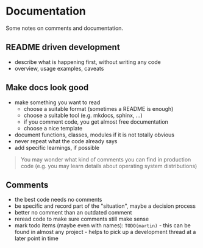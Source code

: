# Documentation

Some notes on comments and documentation.

## README driven development

* describe what is happening first, without writing any code
* overview, usage examples, caveats

## Make docs look good

* make something you want to read
    * choose a suitable format (sometimes a README is enough)
    * choose a suitable tool (e.g. mkdocs, sphinx, ...)
    * if you comment code, you get almost free documentation
    * choose a nice template
* document functions, classes, modules if it is not totally obvious
* never repeat what the code already says
* add specific learnings, if possible

> You may wonder what kind of comments you can find in production code (e.g. you
> may learn details about operating system distributions)

## Comments

* the best code needs no comments
* be specific and record part of the "situation", maybe a decision process
* better no comment than an outdated comment
* reread code to make sure comments still make sense
* mark todo items (maybe even with names): `TODO(martin)` - this can be found in
  almost any project - helps to pick up a development thread at a later point in
  time